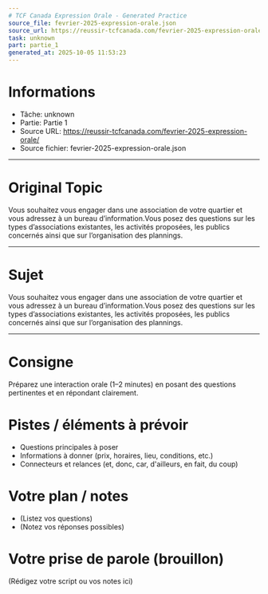 ```yaml
---
# TCF Canada Expression Orale - Generated Practice
source_file: fevrier-2025-expression-orale.json
source_url: https://reussir-tcfcanada.com/fevrier-2025-expression-orale/
task: unknown
part: partie_1
generated_at: 2025-10-05 11:53:23
---
```


# Informations
- Tâche: unknown
- Partie: Partie 1
- Source URL: https://reussir-tcfcanada.com/fevrier-2025-expression-orale/
- Source fichier: fevrier-2025-expression-orale.json

---

# Original Topic
Vous souhaitez vous engager dans une association de votre quartier et vous adressez à un bureau d’information.Vous posez des questions sur les types d’associations existantes, les activités proposées, les publics concernés ainsi que sur l’organisation des plannings.

---

# Sujet
Vous souhaitez vous engager dans une association de votre quartier et vous adressez à un bureau d’information.Vous posez des questions sur les types d’associations existantes, les activités proposées, les publics concernés ainsi que sur l’organisation des plannings.

---
# Consigne
Préparez une interaction orale (1–2 minutes) en posant des questions pertinentes et en répondant clairement.

# Pistes / éléments à prévoir
- Questions principales à poser
- Informations à donner (prix, horaires, lieu, conditions, etc.)
- Connecteurs et relances (et, donc, car, d'ailleurs, en fait, du coup)

# Votre plan / notes
- (Listez vos questions)
- (Notez vos réponses possibles)

# Votre prise de parole (brouillon)
(Rédigez votre script ou vos notes ici)
